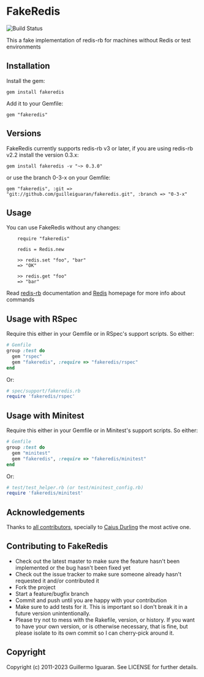 # FakeRedis
![Build Status](https://github.com/guilleiguaran/fakeredis/actions/workflows/ruby.yml/badge.svg)

This a fake implementation of redis-rb for machines without Redis or test environments


## Installation

Install the gem:

    gem install fakeredis

Add it to your Gemfile:

    gem "fakeredis"


## Versions

FakeRedis currently supports redis-rb v3 or later, if you are using
redis-rb v2.2 install the version 0.3.x:

    gem install fakeredis -v "~> 0.3.0"

or use the branch 0-3-x on your Gemfile:

    gem "fakeredis", :git => "git://github.com/guilleiguaran/fakeredis.git", :branch => "0-3-x"


## Usage

You can use FakeRedis without any changes:

```
    require "fakeredis"

    redis = Redis.new

    >> redis.set "foo", "bar"
    => "OK"

    >> redis.get "foo"
    => "bar"
```

Read [redis-rb](https://github.com/redis/redis-rb) documentation and
[Redis](http://redis.io) homepage for more info about commands

## Usage with RSpec

Require this either in your Gemfile or in RSpec's support scripts. So either:

```ruby
# Gemfile
group :test do
  gem "rspec"
  gem "fakeredis", :require => "fakeredis/rspec"
end
```

Or:

```ruby
# spec/support/fakeredis.rb
require 'fakeredis/rspec'
```

## Usage with Minitest

Require this either in your Gemfile or in Minitest's support scripts. So
either:

```ruby
# Gemfile
group :test do
  gem "minitest"
  gem "fakeredis", :require => "fakeredis/minitest"
end
```

Or:

```ruby
# test/test_helper.rb (or test/minitest_config.rb)
require 'fakeredis/minitest'
```

## Acknowledgements

Thanks to [all contributors](https://github.com/guilleiguaran/fakeredis/graphs/contributors), specially to [Caius Durling](https://github.com/caius) the most active one.

## Contributing to FakeRedis

* Check out the latest master to make sure the feature hasn't been implemented or the bug hasn't been fixed yet
* Check out the issue tracker to make sure someone already hasn't requested it and/or contributed it
* Fork the project
* Start a feature/bugfix branch
* Commit and push until you are happy with your contribution
* Make sure to add tests for it. This is important so I don't break it in a future version unintentionally.
* Please try not to mess with the Rakefile, version, or history. If you want to have your own version, or is otherwise necessary, that is fine, but please isolate to its own commit so I can cherry-pick around it.


## Copyright

Copyright (c) 2011-2023 Guillermo Iguaran. See LICENSE for further details.
